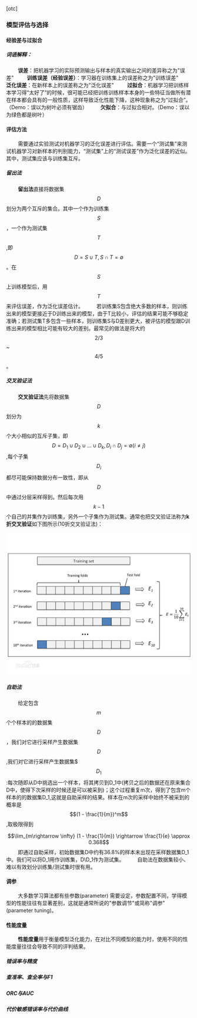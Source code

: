 [otc]

### 模型评估与选择

#### 经验差与过拟合
##### 词语解释：
&nbsp;　　**误差**：把机器学习的实际预测输出与样本的真实输出之间的差异称之为"误差"
&nbsp;　　**训练误差（经验误差）**：学习器在训练集上的误差称之为"训练误差"
&nbsp;　　**泛化误差**：在新样本上的误差称之为"泛化误差"
&nbsp;　　**过拟合**：机器学习把训练样本学习得“太好了”的时候，很可能已经把训练训练样本本身的一些特征当做所有潜在样本都会具有的一般性质，这样导致泛化性能下降，这种现象称之为“过拟合”。（Demo：误以为树叶必须有锯齿）
&nbsp;　　**欠拟合**：与过拟合相对。（Demo：误以为绿色都是树叶）

#### 评估方法
&nbsp;　　需要通过实验测试对机器学习的泛化误差进行评估。需要一个“测试集”来测试机器学习对新样本的判别能力，“测试集”上的“测试误差”作为泛化误差的近似。其中，测试集应该与训练集互斥。

##### 留出法
&nbsp;　　**留出法**直接将数据集$$D$$划分为两个互斥的集合。其中一个作为训练集$$S$$，一个作为测试集$$T$$,即$$D=S \cup T, S \cap T = \emptyset$$。在$$S$$上训练模型后，用$$T$$来评估误差，作为泛化误差估计。
&nbsp;　　若训练集S包含绝大多数的样本，则训练出来的模型更接近于D训练出来的模型，由于T比较小，评估的结果可能不够稳定准确；若测试集T多包含一些样本，则训练集S与D差别更大，被评估的模型跟D训练出来的模型相比可能有较大的差别。最常见的做法是将大约$$2/3$$~$$4/5$$。

##### 交叉验证法
&nbsp;　　**交叉验证法**先将数据集$$D$$划分为$$k$$个大小相似的互斥子集，即$$D = D_1 \cup D_2 \cup ... \cup D_k, D_i \cap D_j= \emptyset (i \ne j)$$,每个子集$$D_i$$都尽可能保持数据分布一致性，即从$$D$$中通过分层采样得到。然后每次用$$k-1$$个自己的并集作为训练集，另外一个子集作为测试集。通常也把交叉验证法称为**k折交叉验证**如下图所示(10折交叉验证法)：

![img/10zhejiaocha.png](./img/10zhejiaocha.png)


##### 自助法
&nbsp;　　给定包含$$m$$个个样本的的数据集$$D$$，我们对它进行采样产生数据集$$D$$,我们对它进行采样产生数据集$$$D_1$$:每次随即从D中挑选出一个样本，将其拷贝到D_1中(拷贝之后的数据还在原来集合D中，使得下次采样的时候还是可以被采到)；这个过程重复m次，得到了包含m个样本的的数据集D_1,这就是自助采样的结果。样本在m次的采样中始终不被采到的概率是$$(1 - \frac{1}{m})^m$$,取极限得到

$$\lim_{m\rightarrow \infty} (1 - \frac{1}{m}) \rightarrow \frac{1}{e} \approx 0.368$$
&nbsp;　　即通过自助采样，初始数据集D中约有36.8%的样本未出现在采样数据集D_1中。我们可以将D_1用作训练集，D\D_1作为测试集。
&nbsp;　　自助法在数据集较小、难以有效划分训练集/测试集时很有用。

#### 调参
&nbsp;　　大多数学习算法都有些参数(parameter) 需要设定，参数配置不同，学得模型的性能往往有显著差别，这就是通常所说的"参数调节"或简称"调参" (parameter tuning)。 

#### 性能度量
&nbsp;　　**性能度量**用于衡量模型泛化能力，在对比不同模型的能力时，使用不同的性能度量往往会导致不同的评判结果。

##### 错误率与精度

##### 查准率、查全率与F1

##### ORC与AUC

##### 代价敏感错误率与代价曲线